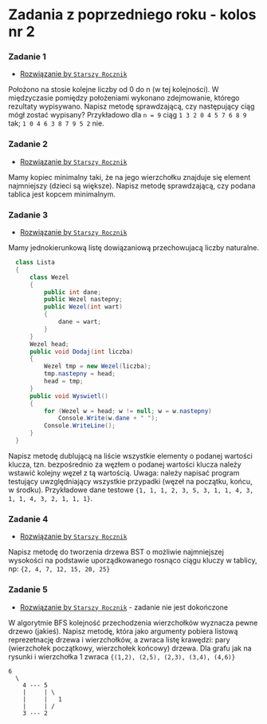 # Zadania z poprzedniego roku - **kolos nr 2**

### Zadanie 1
- [Rozwiązanie by `Starszy Rocznik`](Kolos2_2017_zadanie1/Program.cs)

Położono na stosie kolejne liczby od 0 do n (w tej kolejności). W międzyczasie pomiędzy położeniami wykonano zdejmowanie, którego rezultaty wypisywano. Napisz metodę sprawdzającą, czy następujący ciąg mógł zostać wypisany? Przykładowo dla `n = 9` ciąg `1 3 2 0 4 5 7 6 8 9` tak; `1 0 4 6 3 8 7 9 5 2` nie.

### Zadanie 2
- [Rozwiązanie by `Starszy Rocznik`](Kolos2_2017_zadanie2/Program.cs)

Mamy kopiec minimalny taki, że na jego wierzchołku znajduje się element najmniejszy (dzieci są większe). Napisz metodę sprawdzającą, czy podana tablica jest kopcem minimalnym.

### Zadanie 3
- [Rozwiązanie by `Starszy Rocznik`](Kolos2_2017_zadanie3/Program.cs)

Mamy jednokierunkową listę dowiązaniową przechowujacą liczby naturalne.
```csharp
  class Lista
  {
      class Wezel
      {
          public int dane;
          public Wezel nastepny;
          public Wezel(int wart)
          {
              dane = wart;
          }
      }
      Wezel head;
      public void Dodaj(int liczba)
      {
          Wezel tmp = new Wezel(liczba);
          tmp.nastepny = head;
          head = tmp;
      }
      public void Wyswietl()
      {
          for (Wezel w = head; w != null; w = w.nastepny)
              Console.Write(w.dane + " ");
          Console.WriteLine();
      }
  }
```
Napisz metodę dublującą na liście wszystkie elementy o podanej wartości klucza, tzn. bezpośrednio za węzłem o podanej wartości klucza należy wstawić kolejny węzeł z tą wartością. Uwaga: należy napisać program testujący uwzględniający wszystkie przypadki (węzeł na początku, końcu, w środku). Przykładowe dane testowe `{1, 1, 1, 2, 3, 5, 3, 1, 1, 4, 3, 1, 1, 4, 3, 2, 1, 1, 1}`.

### Zadanie 4
- [Rozwiązanie by `Starszy Rocznik`](Kolos2_2017_zadanie4/Program.cs)

Napisz metodę do tworzenia drzewa BST o możliwie najmniejszej wysokości na podstawie uporządkowanego rosnąco ciągu kluczy w tablicy, np: `{2, 4, 7, 12, 15, 20, 25}`

### Zadanie 5
- [Rozwiązanie by `Starszy Rocznik`](Kolos2_2017_zadanie5/Program.cs) - zadanie nie jest dokończone

W algorytmie BFS kolejność przechodzenia wierzchołków wyznacza pewne drzewo (jakieś). Napisz metodę, która jako argumenty pobiera listową reprezetnację drzewa i wierzchołków, a zwraca listę krawędzi: pary (wierzchołek początkowy, wierzchołek końcowy) drzewa.
Dla grafu jak na rysunki i wierzchołka 1 zwraca `{(1,2), (2,5), (2,3), (3,4), (4,6)}`
```
6
  \
    4 --- 5 
    |     | \
    |     |   1
    |     | /
    3 --- 2
```
